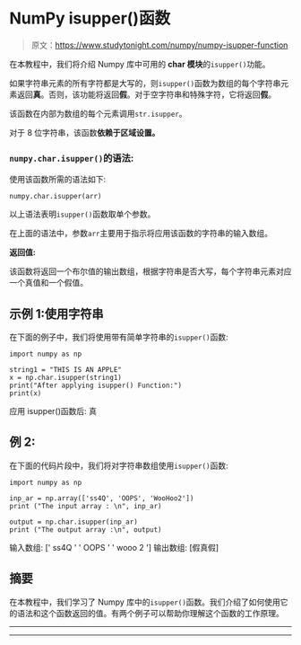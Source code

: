 # NumPy isupper()函数

> 原文：<https://www.studytonight.com/numpy/numpy-isupper-function>

在本教程中，我们将介绍 Numpy 库中可用的 **char 模块**的`isupper()`功能。

如果字符串元素的所有字符都是大写的，则`isupper()`函数为数组的每个字符串元素返回**真**。否则，该功能将返回**假**。对于空字符串和特殊字符，它将返回**假**。

该函数在内部为数组的每个元素调用`str.isupper`。

对于 8 位字符串，该函数**依赖于区域设置。**

### `numpy.char.isupper()`的语法:

使用该函数所需的语法如下:

```
numpy.char.isupper(arr)
```

以上语法表明`isupper()`函数取单个参数。

在上面的语法中，参数`arr`主要用于指示将应用该函数的字符串的输入数组。

**返回值:**

该函数将返回一个布尔值的输出数组，根据字符串是否大写，每个字符串元素对应一个真值和一个假值。

## 示例 1:使用字符串

在下面的例子中，我们将使用带有简单字符串的`isupper()`函数:

```
import numpy as np

string1 = "THIS IS AN APPLE"
x = np.char.isupper(string1)
print("After applying isupper() Function:")
print(x)
```

应用 isupper()函数后:
真

## 例 2:

在下面的代码片段中，我们将对字符串数组使用`isupper()`函数:

```
import numpy as np

inp_ar = np.array(['ss4Q', 'OOPS', 'WooHoo2']) 
print ("The input array : \n", inp_ar) 

output = np.char.isupper(inp_ar) 
print ("The output array :\n", output) 
```

输入数组:
[' ss4Q ' ' OOPS ' ' wooo 2 ']
输出数组:
[假真假]

## 摘要

在本教程中，我们学习了 Numpy 库中的`isupper()`函数。我们介绍了如何使用它的语法和这个函数返回的值。有两个例子可以帮助你理解这个函数的工作原理。

* * *

* * *